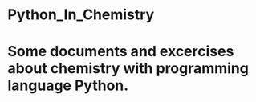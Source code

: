 # Python_In_Chemistry
# Some documents and excercises about chemistry with programming language Python.
